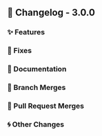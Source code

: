 ## 🚀 Changelog - 3.0.0

### ✨ Features

### 🐛 Fixes

### 📖 Documentation

### 🔀 Branch Merges

### 📌 Pull Request Merges

### 🌀 Other Changes
